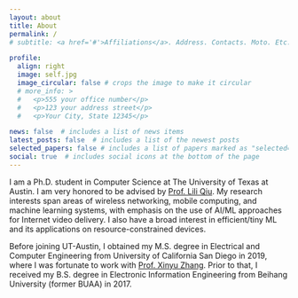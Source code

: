 ```yaml
---
layout: about
title: About
permalink: /
# subtitle: <a href='#'>Affiliations</a>. Address. Contacts. Moto. Etc.

profile:
  align: right
  image: self.jpg
  image_circular: false # crops the image to make it circular
  # more_info: >
  #   <p>555 your office number</p>
  #   <p>123 your address street</p>
  #   <p>Your City, State 12345</p>

news: false  # includes a list of news items
latest_posts: false  # includes a list of the newest posts
selected_papers: false # includes a list of papers marked as "selected={true}"
social: true  # includes social icons at the bottom of the page
---
```


I am a Ph.D. student in Computer Science at The University of Texas at Austin. I am very honored to be advised by [Prof. Lili Qiu](https://www.cs.utexas.edu/~lili/). My research interests span areas of wireless networking, mobile computing, and machine learning systems, with emphasis on the use of AI/ML approaches for Internet video delivery. I also have a broad interest in efficient/tiny ML and its applications on resource-constrained devices.

Before joining UT-Austin, I obtained my M.S. degree in Electrical and Computer Engineering from University of California San Diego in 2019, where I was fortunate to work with [Prof. Xinyu Zhang](http://xyzhang.ucsd.edu/). Prior to that, I received my B.S. degree in Electronic Information Engineering from Beihang University (former BUAA) in 2017.

<!-- Write your biography here. Tell the world about yourself. Link to your favorite [subreddit](http://reddit.com). You can put a picture in, too. The code is already in, just name your picture `prof_pic.jpg` and put it in the `img/` folder.

Put your address / P.O. box / other info right below your picture. You can also disable any of these elements by editing `profile` property of the YAML header of your `_pages/about.md`. Edit `_bibliography/papers.bib` and Jekyll will render your [publications page](/al-folio/publications/) automatically.

Link to your social media connections, too. This theme is set up to use [Font Awesome icons](http://fortawesome.github.io/Font-Awesome/) and [Academicons](https://jpswalsh.github.io/academicons/), like the ones below. Add your Facebook, Twitter, LinkedIn, Google Scholar, or just disable all of them. -->
